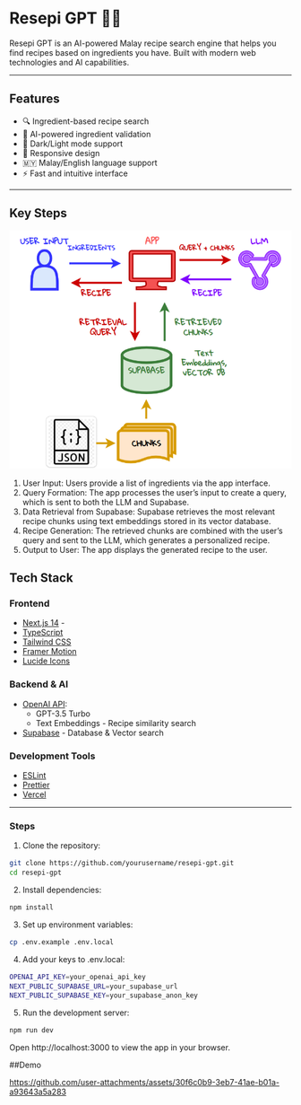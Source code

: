 # Resepi GPT 🧑‍🍳

Resepi GPT is an AI-powered Malay recipe search engine that helps you find recipes based on ingredients you have. Built with modern web technologies and AI capabilities.

---

## Features

- 🔍 Ingredient-based recipe search
- 🤖 AI-powered ingredient validation
- 🌃 Dark/Light mode support
- 📱 Responsive design
- 🇲🇾 Malay/English language support
- ⚡ Fast and intuitive interface

---

## Key Steps

![Workflow Diagram](public/flowchart.png)
1. User Input: Users provide a list of ingredients via the app interface.
2. Query Formation: The app processes the user’s input to create a query, which is sent to both the LLM and Supabase.
3. Data Retrieval from Supabase: Supabase retrieves the most relevant recipe chunks using text embeddings stored in its vector database.
4. Recipe Generation: The retrieved chunks are combined with the user’s query and sent to the LLM, which generates a personalized recipe.
5. Output to User: The app displays the generated recipe to the user.

## Tech Stack

### Frontend
- [Next.js 14](https://nextjs.org/) -
- [TypeScript](https://www.typescriptlang.org/) 
- [Tailwind CSS](https://tailwindcss.com/) 
- [Framer Motion](https://www.framer.com/motion/) 
- [Lucide Icons](https://lucide.dev/)

### Backend & AI
- [OpenAI API](https://openai.com/api/):
  - GPT-3.5 Turbo
  - Text Embeddings - Recipe similarity search
- [Supabase](https://supabase.com/) - Database & Vector search

### Development Tools
- [ESLint](https://eslint.org/)
- [Prettier](https://prettier.io/) 
- [Vercel](https://vercel.com/) 

---

### Steps

1. Clone the repository:

```bash
git clone https://github.com/yourusername/resepi-gpt.git
cd resepi-gpt
```

2. Install dependencies:

```bash
npm install
```

3. Set up environment variables:

```bash
cp .env.example .env.local
```

4. Add your keys to .env.local:

```bash
OPENAI_API_KEY=your_openai_api_key
NEXT_PUBLIC_SUPABASE_URL=your_supabase_url
NEXT_PUBLIC_SUPABASE_KEY=your_supabase_anon_key
```

5. Run the development server:

```bash
npm run dev
```

Open http://localhost:3000 to view the app in your browser.


##Demo

https://github.com/user-attachments/assets/30f6c0b9-3eb7-41ae-b01a-a93643a5a283